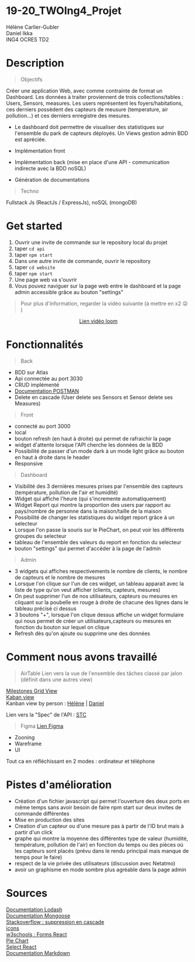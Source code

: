# 19-20_TWOIng4_Projet

Hélène Carlier-Gubler<br>
Daniel Ikka<br>
ING4 OCRES TD2<br>

# Description

>Objectifs

Créer une application Web, avec comme contrainte de format un Dashboard. Les données à traiter proviennent de trois collections/tables : Users, Sensors, measures. Les users représentent les foyers/habitations, ces derniers possèdent des capteurs de meusure (temperature, air pollution...) et ces derniers enregistre des mesures.

- Le dashboard doit permettre de visualiser des statistiques sur l'ensemble du park de capteurs déployés. Un Views gestion admin BDD est apréciée.

- Implémentation front
- Implémentation back (mise en place d'une API - communication indirecte avec la BDD noSQL)
- Génération de documentations

>Techno

Fullstack Js (ReactJs / ExpressJs), noSQL (mongoDB)

# Get started

1. Ouvrir une invite de commande sur le repository local du projet
2. taper ```cd api ```
3. taper ```npm start```
4. Dans une autre invite de commande, ouvrir le repository
5. taper ```cd website```
6. taper ```npm start```
7. Une page web va s'ouvrir
8. Vous pouvez naviguer sur la page web entre le dashboard et la page admin accessible grâce au bouton "settings"
> Pour plus d'information, regarder la vidéo suivante (à mettre en x2 :stuck_out_tongue_winking_eye: )
<p align="center">
<a href=https://www.loom.com/share/999913ae31f04bfe8aacb635f0fd1b07>Lien vidéo loom</a> 
</p>


# Fonctionnalités

>Back
- BDD sur Atlas 
- Api connectée au port 3030
- CRUD implémenté 
- <a href="https://documenter.getpostman.com/view/9518575/SWE83Gwy">Documentation POSTMAN</a> 
- Delete en cascade (User delete ses Sensors et Sensor delete ses Measures)

> Front
- connecté au port 3000
- local
- bouton refresh (en haut à droite) qui permet de rafraichir la page
- widget d'attente lorsque l'API cherche les données de la BDD
- Possibilité de passer d'un mode dark à un mode light grâce au bouton en haut à droite dans le header
- Responsive

> Dashboard
- Visibilité des 3 dernières mesures prises par l'ensemble des capteurs (température, pollution de l'air et humidité)
- Widget qui affiche l'heure (qui s'incremente automatiquement)
- Widget Report qui montre la proportion des users par rapport au pays/nombre de personne dans la maison/taille de la maison
- Possibilité de changer les statistiques du widget report grâce à un selecteur
- Lorsque l'on passe la souris sur le PieChart, on peut voir les différents groupes du selecteur
- tableau de l'ensemble des valeurs du report en fonction du selecteur
- bouton "settings" qui permet d'accéder à la page de l'admin

> Admin
- 3 widgets qui affiches respectivements le nombre de clients, le nombre de capteurs et le nombre de mesures
- Lorsque l'on clique sur l'un de ces widget, un tableau apparait avec la liste de type qu'on veut afficher (clients, capteurs, mesures)
- On peut supprimer l'un de nos utilisateurs, capteurs ou mesures en cliquant sur la poubelle en rouge à droite de chacune des lignes dans le tableau précisé ci dessus
- 3 boutons "+", lorsque l'on clique dessus affiche un widget formulaire qui nous permet de créer un utilisateurs,capteurs ou mesures en fonction du bouton sur lequel on clique
- Refresh dès qu'on ajoute ou supprime une des données



# Comment nous avons travaillé
> AirTable
Lien vers la vue de l'ensemble des tâches classé par jalon (définit dans une autres view)
<p>
<a href="https://airtable.com/shrVc9Rygnx5MfxAF/tblORFBiyjI8KVIwe?backgroundColor=yellow&viewControls=on&blocks=hide">Milestones Grid View</a> 
</br><a href=https://airtable.com/shr3VvyR4sihMAWSm/tblORFBiyjI8KVIwe?backgroundColor=yellow&viewControls=on&blocks=hide>Kaban view</a>
</br>Kanban view by person : <a href=https://airtable.com/shr89HOipO9SWsX0V/tblORFBiyjI8KVIwe?blocks=hide>Hélène</a> |
<a href=https://airtable.com/shriyHvGBBohKTE3h>Daniel</a> 
</p>

Lien vers la "Spec" de l'API : <a href=https://airtable.com/shrGcSnJxLpiU0xDF>STC</a> 
  


>Figma
<a href="https://www.figma.com/file/83MoU9jIldFIingAPOiYmi/ProjetReact?node-id=85%3A200">Lien Figma</a> 

- Zooning
- Wareframe
- UI

Tout ca en réfléchissant en 2 modes : ordinateur et téléphone


# Pistes d'amélioration
- Création d'un fichier javascript qui permet l'ouverture des deux ports en même temps sans avoir besoin de faire npm start sur deux invites de commande différentes
- Mise en production des sites
- Creation d'un capteur ou d'une mesure pas à partir de l'ID brut mais à partir d'un click
- graphe qui montre la moyenne des différentes type de valeur (humidité, température, pollution de l'air) en fonction du temps ou des pièces où les capteurs sont placés (prévu dans le rendu principal mais manque de temps pour le faire)
- respect de la vie privée des utilisateurs (discussion avec Netatmo)
- avoir un graphisme en mode sombre plus agréable dans la page admin

# Sources
<a href="https://lodash.com/">Documentation Lodash</a><br>
<a href="https://mongoosejs.com/docs/guide.html">Documentation Mongoose</a><br>
<a href="https://stackoverflow.com/questions/14348516/cascade-style-delete-in-mongoose">Stackoverflow : suppression en cascade</a><br>
<a href="https://material.io/resources/icons/?style=baseline">icons</a><br>
<a href="https://www.w3schools.com/react/react_forms.asp">w3schools : Forms React</a><br>
<a href="https://jsfiddle.net/alidingling/3Leoa7f4/">Pie Chart</a><br>
<a href="https://react-select.com/home">Select React</a><br>
<a href="https://www.markdownguide.org/">Documentation Markdown</a><br>
